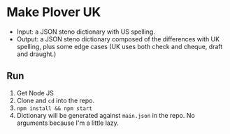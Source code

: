 # Make Plover UK

- Input: a JSON steno dictionary with US spelling.
- Output: a JSON steno dictionary composed of the differences with UK spelling, plus some edge cases (UK uses both check and cheque, draft and draught.)

## Run

1. Get Node JS
2. Clone and `cd` into the repo.
3. `npm install && npm start`
4. Dictionary will be generated against `main.json` in the repo. No arguments because I'm a little lazy.
